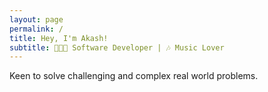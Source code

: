 ```yaml
---
layout: page
permalink: /
title: Hey, I'm Akash!
subtitle: 👨🏻‍💻 Software Developer | 🎶 Music Lover
---
```


Keen to solve challenging and complex real world problems.








